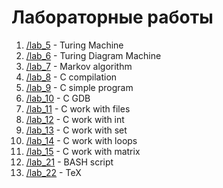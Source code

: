 # Лабораторные работы

1. [/lab_5](https://github.com/ArtDu/mai_study_first_course/tree/master/labs/lab_5) - Turing Machine
2. [/lab_6](https://github.com/ArtDu/mai_study_first_course/tree/master/labs/lab_6) - Turing Diagram Machine
3. [/lab_7](https://github.com/ArtDu/mai_study_first_course/tree/master/labs/lab_7) - Markov algorithm
4. [/lab_8](https://github.com/ArtDu/mai_study_first_course/tree/master/labs/lab_8) - C compilation
5. [/lab_9](https://github.com/ArtDu/mai_study_first_course/tree/master/labs/lab_9) - C simple program
6. [/lab_10](https://github.com/ArtDu/mai_study_first_course/tree/master/labs/lab_10) - C GDB
7. [/lab_11](https://github.com/ArtDu/mai_study_first_course/tree/master/labs/lab_11) - C work with files
8. [/lab_12](https://github.com/ArtDu/mai_study_first_course/tree/master/labs/lab_12) - C work with int
9. [/lab_13](https://github.com/ArtDu/mai_study_first_course/tree/master/labs/lab_13) - C work with set
10. [/lab_14](https://github.com/ArtDu/mai_study_first_course/tree/master/labs/lab_14) - C work with loops
11. [/lab_15](https://github.com/ArtDu/mai_study_first_course/tree/master/labs/lab_15) - C work with matrix
12. [/lab_21](https://github.com/ArtDu/mai_study_first_course/tree/master/labs/lab_21) - BASH script
13. [/lab_22](https://github.com/ArtDu/mai_study_first_course/tree/master/labs/lab_22) - TeX
